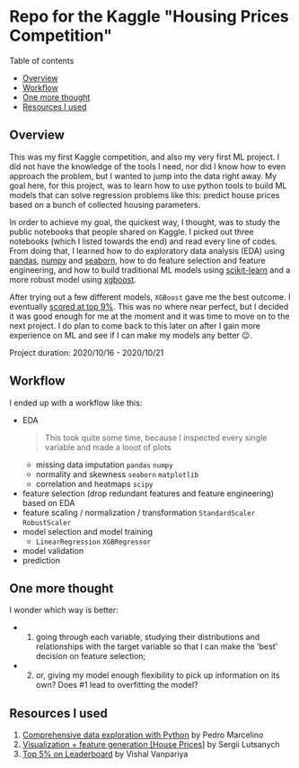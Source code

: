 # Repo for the Kaggle "Housing Prices Competition"

Table of contents
- [Overview](#1)
- [Workflow](#2)
- [One more thought](#3)
- [Resources I used](#4)


## Overview <a id="1"></a>
This was my first Kaggle competition, and also my very first ML project. I did not have the knowledge of the tools I need, nor did I know how to even approach the problem, but I wanted to jump into the data right away. My goal here, for this project, was to learn how to use python tools to build ML models that can solve regression problems like this: predict house prices based on a bunch of collected housing parameters.

In order to achieve my goal, the quickest way, I thought, was to study the public notebooks that people shared on Kaggle. I picked out three notebooks (which I listed towards the end) and read every line of codes. From doing that, I learned how to do exploratory data analysis (EDA) using [pandas](https://pandas.pydata.org/), [numpy](https://numpy.org/) and [seaborn](https://seaborn.pydata.org/), how to do feature selection and feature engineering, and how to build traditional ML models using [scikit-learn](https://scikit-learn.org/stable/) and a more robust model using [xgboost](https://xgboost.readthedocs.io/en/latest/).

After trying out a few different models, `XGBoost` gave me the best outcome. I eventually [scored at top 9%](https://www.kaggle.com/zhangyang2020/competitions). This was no where near perfect, but I decided it was good enough for me at the moment and it was time to move on to the next project. I do plan to come back to this later on after I gain more experience on ML and see if I can make my models any better :wink:.

Project duration: 2020/10/16 - 2020/10/21

## Workflow <a id="2"></a>
I ended up with a workflow like this:
  - EDA
    > This took quite some time, because I inspected every single variable and made a looot of plots
    - missing data imputation `pandas` `numpy`
    - normality and skewness `seaborn` `matplotlib`
    - correlation and heatmaps `scipy`
  - feature selection (drop redundant features and feature engineering) based on EDA
  - feature scaling / normalization / transformation `StandardScaler` `RobustScaler`
  - model selection and model training
    - `LinearRegression` `XGBRegressor`
  - model validation
  - prediction

## One more thought <a id="3"></a>
I wonder which way is better:
 - 1. going through each variable, studying their distributions and relationships with the target variable so that I can make the 'best' decision on feature selection;
 - 2. or, giving my model enough flexibility to pick up information on its own?
 Does #1 lead to overfitting the model?
  
## Resources I used <a id="4"></a>

1. [Comprehensive data exploration with Python](https://www.kaggle.com/pmarcelino/comprehensive-data-exploration-with-python) by Pedro Marcelino
2. [Visualization + feature generation [House Prices]](https://www.kaggle.com/drsergio/visualization-feature-generation-house-prices) by Sergii Lutsanych
3. [Top 5% on Leaderboard](https://www.kaggle.com/vishalvanpariya/top-5-on-leaderboard) by Vishal Vanpariya

